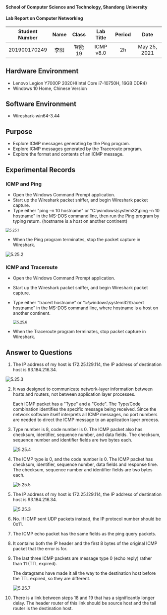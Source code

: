 #### School of Computer Science and Technology, Shandong University

#### Lab Report on Computer Networking

| Student Number | Name | Class  | Lab Title | Period |     Date     |
| :------------: | :--: | :----: | :-------: | :----: | :----------: |
|  201900170249  | 李阳 | 智能19 | ICMP v8.0 |   2h   | May 25, 2021 |

## Hardware Environment

* Lenovo Legion Y7000P 2020H(Intel Core i7-10750H, 16GB DDR4)
* Windows 10 Home, Chinese Version

## Software Environment

* Wireshark-win64-3.44

## Purpose

* Explore ICMP messages generating by the Ping program.
* Explore ICMP messages generated by the Traceroute program.
* Explore the format and contents of an ICMP message.

## Experimental Records

### ICMP and Ping

- Open the Windows Command Prompt application.
- Start up the Wireshark packet sniffer, and begin Wireshark packet capture.
- Type either "ping –n 10 hostname" or "C:\windows\system32\ping –n 10 hostname" in the MS-DOS command line, then run the Ping program by typing return. (hostname is a host on another continent)

<img src="D:\大二下\计网\computer-networking\image\5.25.1.jpg" alt="5.25.1" style="zoom:80%;" />

- When the Ping program terminates, stop the packet capture in Wireshark.

![5.25.2](D:\大二下\计网\computer-networking\image\5.25.2.jpg)

### ICMP and Traceroute

- Open the Windows Command Prompt application.

- Start up the Wireshark packet sniffer, and begin Wireshark packet capture.

- Type either “tracert hostname” or “c:\windows\system32\tracert hostname” in the MS-DOS command line, where hostname is a host on another continent.

  <img src="D:\大二下\计网\computer-networking\image\5.25.6.jpg" alt="5.25.6" style="zoom:80%;" />

- When the Traceroute program terminates, stop packet capture in Wireshark.

## Answer to Questions

1. The IP address of my host is 172.25.129.114, the IP address of destination host is 93.184.216.34.

![5.25.3](D:\大二下\计网\computer-networking\image\5.25.3.jpg)

2. It was designed to communicate network-layer information between hosts and  routers, not between application layer processes.

   Each ICMP packet has a  "Type" and a "Code". The Type/Code combination identifies the specific  message being received. Since the network software itself interprets all ICMP  messages, no port numbers are needed to direct the ICMP message to an  application layer process.

3. Type number is 8, code number is 0. The ICMP packet also has  checksum, identifier, sequence number, and data fields. The checksum,  sequence number and identifier fields are two bytes each. 

   ![5.25.4](D:\大二下\计网\computer-networking\image\5.25.4.jpg)

4. The ICMP type is 0, and the code number is 0. The ICMP packet has  checksum, identifier, sequence number, data fields and response time. The checksum,  sequence number and identifier fields are two bytes each. 

   ![5.25.5](D:\大二下\计网\computer-networking\image\5.25.5.jpg)

5. The IP address of my host is 172.25.129.114, the IP address of destination host is 93.184.216.34.

   ![5.25.3](D:\大二下\计网\computer-networking\image\5.25.3.jpg)

6. No. If ICMP sent UDP packets instead, the IP protocol number should be 0x11.

7. The ICMP echo packet has the same fields as the ping query packets. 

8. It contains  both the IP header and the first 8 bytes of the original ICMP packet that the  error is for.

9. The last three ICMP packets are message type 0 (echo reply) rather than 11  (TTL expired).

   The datagrams have made it all the  way to the destination host before the TTL expired, so they are different.

   ![5.25.7](D:\大二下\计网\computer-networking\image\5.25.7.jpg)

10. There is a link between steps 18 and 19 that has a significantly longer delay. The header router of this link should be source host and the tail router is the destination host.